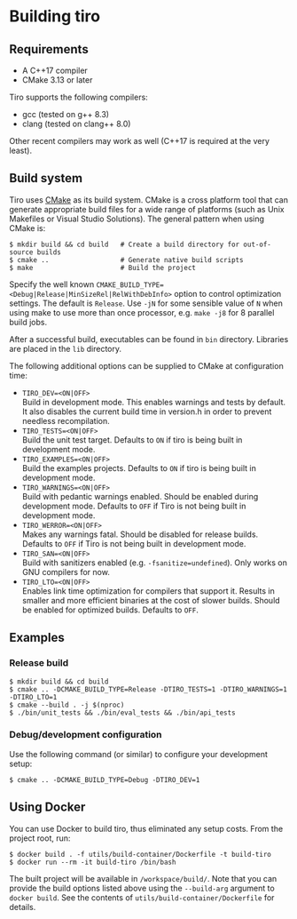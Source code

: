 # Building tiro

## Requirements

-   A C++17 compiler
-   CMake 3.13 or later

Tiro supports the following compilers:

-   gcc (tested on g++ 8.3)
-   clang (tested on clang++ 8.0)

Other recent compilers may work as well (C++17 is required at the very least).

## Build system

Tiro uses [CMake](https://cmake.org/) as its build system. CMake is a cross platform tool that can generate appropriate build files for a wide range of platforms (such as Unix Makefiles or Visual Studio Solutions). The general pattern when using CMake is:

    $ mkdir build && cd build   # Create a build directory for out-of-source builds
    $ cmake ..                  # Generate native build scripts
    $ make                      # Build the project

Specify the well known `CMAKE_BUILD_TYPE=<Debug|Release|MinSizeRel|RelWithDebInfo>` option to control optimization settings. The default is `Release`.
Use `-jN` for some sensible value of `N` when using make to use more than once processor, e.g. `make -j8` for 8 parallel build jobs.

After a successful build, executables can be found in `bin` directory. Libraries are placed in the `lib` directory.

The following additional options can be supplied to CMake at configuration time:

-   `TIRO_DEV=<ON|OFF>`  
     Build in development mode. This enables warnings and tests by default. It also disables the current build time in version.h in order to prevent needless recompilation.
-   `TIRO_TESTS=<ON|OFF>`  
     Build the unit test target. Defaults to `ON` if tiro is being built in development mode.
-   `TIRO_EXAMPLES=<ON|OFF>`  
     Build the examples projects. Defaults to `ON` if tiro is being built in development mode.
-   `TIRO_WARNINGS=<ON|OFF>`  
     Build with pedantic warnings enabled. Should be enabled during development mode. Defaults to `OFF` if Tiro is not being built in development mode.
-   `TIRO_WERROR=<ON|OFF>`  
     Makes any warnings fatal. Should be disabled for release builds. Defaults to `OFF` if Tiro is not being built in development mode.
-   `TIRO_SAN=<ON|OFF>`  
     Build with sanitizers enabled (e.g. `-fsanitize=undefined`). Only works on GNU compilers for now.
-   `TIRO_LTO=<ON|OFF>`  
     Enables link time optimization for compilers that support it. Results in smaller and more efficient binaries
    at the cost of slower builds. Should be enabled for optimized builds. Defaults to `OFF`.

## Examples

### Release build

    $ mkdir build && cd build
    $ cmake .. -DCMAKE_BUILD_TYPE=Release -DTIRO_TESTS=1 -DTIRO_WARNINGS=1 -DTIRO_LTO=1
    $ cmake --build . -j $(nproc)
    $ ./bin/unit_tests && ./bin/eval_tests && ./bin/api_tests

### Debug/development configuration

Use the following command (or similar) to configure your development setup:

    $ cmake .. -DCMAKE_BUILD_TYPE=Debug -DTIRO_DEV=1

## Using Docker

You can use Docker to build tiro, thus eliminated any setup costs. From the project root, run:

    $ docker build . -f utils/build-container/Dockerfile -t build-tiro
    $ docker run --rm -it build-tiro /bin/bash

The built project will be available in `/workspace/build/`. Note that you can provide the build options listed above using the `--build-arg` argument to `docker build`.
See the contents of `utils/build-container/Dockerfile` for details.
